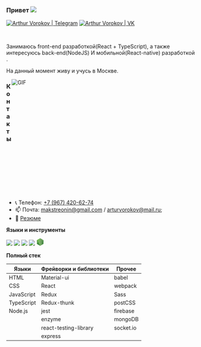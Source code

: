 ### Привет <img src="https://media.giphy.com/media/hvRJCLFzcasrR4ia7z/giphy.gif" width="25px">


  [<img alt="Arthur Vorokov | Telegram" width="32px" src="https://upload.wikimedia.org/wikipedia/commons/thumb/8/82/Telegram_logo.svg/512px-Telegram_logo.svg.png" />](https://t.me/m_fenek)
  [<img alt="Arthur Vorokov | VK" width="32px" src="https://upload.wikimedia.org/wikipedia/commons/thumb/2/21/VK.com-logo.svg/192px-VK.com-logo.svg.png" />](https://vk.com/maks_fenek)

<br />

Занимаюсь front-end разработкой(React + TypeScript), а также интересуюсь back-end(NodeJS) И мобильной(React-native) разработкой . 

На данный момент живу и учусь в Москве.

  <img align="right" alt="GIF" src="https://github.com/abhisheknaiidu/abhisheknaiidu/blob/master/code.gif?raw=true" width="490" height="320" />
  
  ### Контакты 
  
- 📞 Телефон: [+7 (967) 420-62-74](tel:)
- 📫 Почта: [makstreonin@gmail.com](mailto:makstreonin@gmail.com) / [arturvorokov@mail.ru](mailto:arturvorokov@mail.ru);
- 📝 [Резюме](https://hh.ru/resume/1bb48cb7ff08c91eb20039ed1f3356576a3478)

**Языки и инструменты**  

<code><img height="20" src="https://www.flaticon.com/svg/vstatic/svg/919/919851.svg?token=exp=1615630149~hmac=e30c540ad15ab2fe98debd33dc6bdbf0"></code>
<code><img height="20" src="https://cdn.iconscout.com/icon/free/png-256/redux-283024.png"></code>
<code><img height="20" src="https://www.flaticon.com/svg/vstatic/svg/919/919828.svg?token=exp=1615630192~hmac=9317efd3109f14e43489ecffd418182f"></code>
<code><img height="20" src="https://www.flaticon.com/svg/vstatic/svg/919/919832.svg?token=exp=1615630192~hmac=fd28f550d9dc82e879047c2ea9087f4d"></code>
<code><img height="20" src="https://raw.githubusercontent.com/github/explore/80688e429a7d4ef2fca1e82350fe8e3517d3494d/topics/nodejs/nodejs.png"></code>

**Полный стек**

|     Языки   | Фрейворки и библиотеки |   Прочее   |
|-------------|------------------------|------------|
| HTML        | Material-ui            |  babel     |
| CSS         | React                  |  webpack   |
| JavaScript  | Redux                  |  Sass      |
| TypeScript  | Redux-thunk            |  postCSS   |
| Node.js     | jest                   |  firebase  |
|             | enzyme                 |  mongoDB   |
|             | react-testing-library  | socket.io  |
|             | express                |            |



